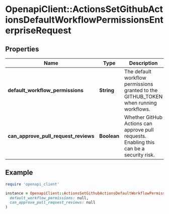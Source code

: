 # OpenapiClient::ActionsSetGithubActionsDefaultWorkflowPermissionsEnterpriseRequest

## Properties

| Name | Type | Description | Notes |
| ---- | ---- | ----------- | ----- |
| **default_workflow_permissions** | **String** | The default workflow permissions granted to the GITHUB_TOKEN when running workflows. | [optional] |
| **can_approve_pull_request_reviews** | **Boolean** | Whether GitHub Actions can approve pull requests. Enabling this can be a security risk. | [optional] |

## Example

```ruby
require 'openapi_client'

instance = OpenapiClient::ActionsSetGithubActionsDefaultWorkflowPermissionsEnterpriseRequest.new(
  default_workflow_permissions: null,
  can_approve_pull_request_reviews: null
)
```

